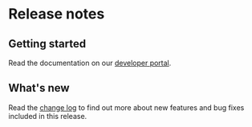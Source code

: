 # Release notes

## Getting started

Read the documentation on our [developer portal](https://developers.stratumn.com).

## What's new

Read the [change log](CHANGE_LOG.md) to find out more about new
features and bug fixes included in this release.
